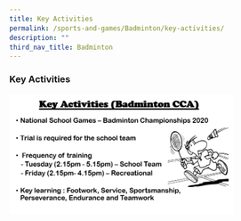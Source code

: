 ```yaml
---
title: Key Activities
permalink: /sports-and-games/Badminton/key-activities/
description: ""
third_nav_title: Badminton
---
```

### Key Activities

<img src="/images/bmt2.png" style="width:80%">
